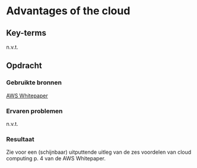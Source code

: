 # Advantages of the cloud


## Key-terms
n.v.t.

## Opdracht
### Gebruikte bronnen
[AWS Whitepaper](./aws-overview-paper.pdf)

### Ervaren problemen
n.v.t.

### Resultaat
Zie voor een (schijnbaar) uitputtende uitleg van de zes voordelen van cloud computing p. 4 van de AWS Whitepaper. 